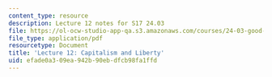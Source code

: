 ```yaml
---
content_type: resource
description: Lecture 12 notes for S17 24.03
file: https://ol-ocw-studio-app-qa.s3.amazonaws.com/courses/24-03-good-food-ethics-and-politics-of-food-spring-2017/efade0a309ea942b90ebdfcb98fa1ffd_MIT24_03S17_lec12.pdf
file_type: application/pdf
resourcetype: Document
title: 'Lecture 12: Capitalism and Liberty'
uid: efade0a3-09ea-942b-90eb-dfcb98fa1ffd
---
```

